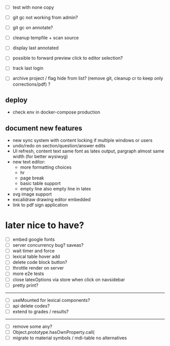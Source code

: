 
- [ ] test with none copy


- [ ] git gc not working from admin?
- [ ] git gc on annotate?
- [ ] cleanup tempfile + scan source
- [ ] display last annotated
- [ ] possible to forward preview click to editor selection?
- [ ] track last login
- [ ] archive project / flag hide from list?
    (remove git, cleanup cr to keep only corrections/pdf) ?

## deploy
- check env in docker-compose production

## document new features
- new sync system with content locking if multiple windows or users
- undo/redo on section/question/answer edits
- UI refresh, content text same font as latex output, pargraph almost same width (for better wysiwyg)
- new text editor:
    - more formatting choices
    - hr
    - page break
    - basic table support
    - empty line also empty line in latex
- svg image support
- excalidraw drawing editor embedded
- link to pdf sign application


# later nice to have?
- [ ] embed google fonts
- [ ] server concurrency bug? saveas?
- [ ] wait timer and force
- [ ] lexical table hover add
- [ ] delete code block button?
- [ ] throttle render on server
- [ ] more e2e tests
- [ ] close latexOptions via store when click on navsidebar
- [ ] pretty print?
-----
- [ ] useMounted for lexical components?
- [ ] api delete codes?
- [ ] extend to grades / results?
-----
- [ ] remove some any?
- [ ] Object.prototype.hasOwnProperty.call(
- [ ] migrate to material symbols / mdi-table no alternatives
